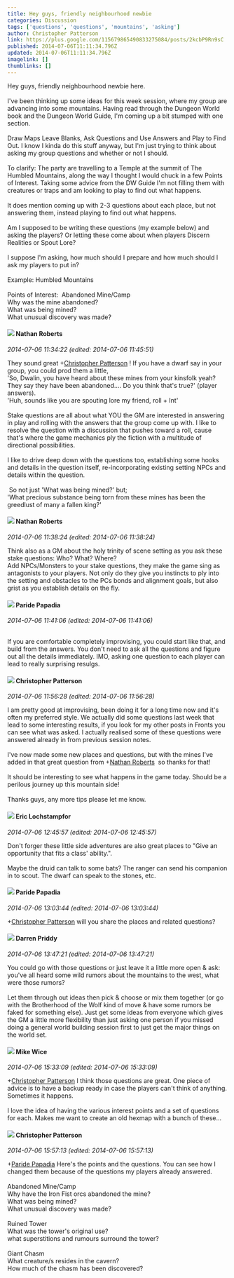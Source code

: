 ```yaml
---
title: Hey guys, friendly neighbourhood newbie
categories: Discussion
tags: ['questions', 'questions', 'mountains', 'asking']
author: Christopher Patterson
link: https://plus.google.com/115679865490833275084/posts/2kcbP9Rn9sC
published: 2014-07-06T11:11:34.796Z
updated: 2014-07-06T11:11:34.796Z
imagelink: []
thumblinks: []
---
```


Hey guys, friendly neighbourhood newbie here.<br /><br />I&#39;ve been thinking up some ideas for this week session, where my group are advancing into some mountains. Having read through the Dungeon World book and the Dungeon World Guide, I&#39;m coming up a bit stumped with one section.<br /><br />Draw Maps Leave Blanks, Ask Questions and Use Answers and Play to Find Out. I know I kinda do this stuff anyway, but I&#39;m just trying to think about asking my group questions and whether or not I should.<br /><br />To clarify: The party are travelling to a Temple at the summit of The Humbled Mountains, along the way I thought I would chuck in a few Points of Interest. Taking some advice from the DW Guide I&#39;m not filling them with creatures or traps and am looking to play to find out what happens. <br /><br />It does mention coming up with 2-3 questions about each place, but not answering them, instead playing to find out what happens. <br /><br />Am I supposed to be writing these questions (my example below) and asking the players? Or letting these come about when players Discern Realities or Spout Lore? <br /><br />I suppose I&#39;m asking, how much should I prepare and how much should I ask my players to put in?<br /><br />Example: Humbled Mountains<br /><br />Points of Interest:  Abandoned Mine/Camp<br />Why was the mine abandoned? <br />What was being mined?<br />What unusual discovery was made?
<div id='comment z123wzyhjnfehpj0e230ypopjuuzhfom3'>
  <h4><img src='{{site.baseurl}}//images/avatars/117646243340764868749_photo.jpg'> Nathan Roberts</h4>
      <p><cite>2014-07-06 11:34:22 (edited: 2014-07-06 11:45:51)</cite></p>
        <p>They sound great <span class="proflinkWrapper"><span class="proflinkPrefix">+</span><a class="proflink" href="https://plus.google.com/115679865490833275084" oid="115679865490833275084">Christopher Patterson</a></span> ! If you have a dwarf say in your group, you could prod them a little, <br />&#39;So, Dwalin, you have heard about these mines from your kinsfolk yeah? They say they have been abandoned.... Do you think that&#39;s true?&#39; (player answers).<br />&#39;Huh, sounds like you are spouting lore my friend, roll + Int&#39;<br /><br />Stake questions are all about what YOU the GM are interested in answering in play and rolling with the answers that the group come up with. I like to resolve the question with a discussion that pushes toward a roll, cause that&#39;s where the game mechanics ply the fiction with a multitude of directional possibilities.<br /><br />I like to drive deep down with the questions too, establishing some hooks and details in the question itself, re-incorporating existing setting NPCs and details within the question.<br /><br /> So not just &#39;What was being mined?&#39; but;<br />&#39;What precious substance being torn from these mines has been the greedlust of many a fallen king?&#39;</p>
</div>
        

<div id='comment z123wzyhjnfehpj0e230ypopjuuzhfom3'>
  <h4><img src='{{site.baseurl}}//images/avatars/117646243340764868749_photo.jpg'> Nathan Roberts</h4>
      <p><cite>2014-07-06 11:38:24 (edited: 2014-07-06 11:38:24)</cite></p>
        <p>Think also as a GM about the holy trinity of scene setting as you ask these stake questions: Who? What? Where?<br />Add NPCs/Monsters to your stake questions, they make the game sing as antagonists to your players. Not only do they give you instincts to ply into the setting and obstacles to the PCs bonds and alignment goals, but also grist as you establish details on the fly.</p>
</div>
        

<div id='comment z123wzyhjnfehpj0e230ypopjuuzhfom3'>
  <h4><img src='{{site.baseurl}}//images/avatars/100891656436184215243_photo.jpg'> Paride Papadia</h4>
      <p><cite>2014-07-06 11:41:06 (edited: 2014-07-06 11:41:06)</cite></p>
        <p><br />If you are comfortable completely improvising, you could start like that, and build from the answers. You don&#39;t need to  ask all the questions and figure out all the details immediately. IMO, asking one question to each player can lead to really surprising resulgs.</p>
</div>
        

<div id='comment z123wzyhjnfehpj0e230ypopjuuzhfom3'>
  <h4><img src='{{site.baseurl}}//images/avatars/115679865490833275084_photo.jpg'> Christopher Patterson</h4>
      <p><cite>2014-07-06 11:56:28 (edited: 2014-07-06 11:56:28)</cite></p>
        <p>I am pretty good at improvising, been doing it for a long time now and it&#39;s often my preferred style. We actually did some questions last week that lead to some interesting results, if you look for my other posts in Fronts you can see what was asked. I actually realised some of these questions were answered already in from previous session notes.<br /><br />I&#39;ve now made some new places and questions, but with the mines I&#39;ve added in that great question from <span class="proflinkWrapper"><span class="proflinkPrefix">+</span><a class="proflink" href="https://plus.google.com/117646243340764868749" oid="117646243340764868749">Nathan Roberts</a></span>  so thanks for that!<br /><br />It should be interesting to see what happens in the game today. Should be a perilous journey up this mountain side! <br /><br />Thanks guys, any more tips please let me know. </p>
</div>
        

<div id='comment z123wzyhjnfehpj0e230ypopjuuzhfom3'>
  <h4><img src='{{site.baseurl}}//images/avatars/104811112088336879051_photo.jpg'> Eric Lochstampfor</h4>
      <p><cite>2014-07-06 12:45:57 (edited: 2014-07-06 12:45:57)</cite></p>
        <p>Don&#39;t forger these little side adventures are also great places to &quot;Give an opportunity that fits a class&#39; ability.&quot;.<br /><br />Maybe the druid can talk to some bats? The ranger can send his companion in to scout. The dwarf can speak to the stones, etc.</p>
</div>
        

<div id='comment z123wzyhjnfehpj0e230ypopjuuzhfom3'>
  <h4><img src='{{site.baseurl}}//images/avatars/100891656436184215243_photo.jpg'> Paride Papadia</h4>
      <p><cite>2014-07-06 13:03:44 (edited: 2014-07-06 13:03:44)</cite></p>
        <p><span class="proflinkWrapper"><span class="proflinkPrefix">+</span><a class="proflink" href="https://plus.google.com/115679865490833275084" oid="115679865490833275084">Christopher Patterson</a></span> will you share the places and related questions?</p>
</div>
        

<div id='comment z123wzyhjnfehpj0e230ypopjuuzhfom3'>
  <h4><img src='{{site.baseurl}}//images/avatars/105875318948666656289_photo.jpg'> Darren Priddy</h4>
      <p><cite>2014-07-06 13:47:21 (edited: 2014-07-06 13:47:21)</cite></p>
        <p>You could go with those questions or just leave it a little more open &amp; ask: you&#39;ve all heard some wild rumors about the mountains to the west, what were those rumors?<br /><br />Let them through out ideas then pick &amp; choose or mix them together (or go with the Brotherhood of the Wolf kind of move &amp; have some rumors be faked for something else). Just get some ideas from everyone which gives the GM a little more flexibility than just asking one person if you missed doing a general world building session first to just get the major things on the world set.</p>
</div>
        

<div id='comment z123wzyhjnfehpj0e230ypopjuuzhfom3'>
  <h4><img src='{{site.baseurl}}//images/avatars/110641367856269006029_photo.jpg'> Mike Wice</h4>
      <p><cite>2014-07-06 15:33:09 (edited: 2014-07-06 15:33:09)</cite></p>
        <p><span class="proflinkWrapper"><span class="proflinkPrefix">+</span><a class="proflink" href="https://plus.google.com/115679865490833275084" oid="115679865490833275084">Christopher Patterson</a></span> I think those questions are great. One piece of advice is to have a backup ready in case the players can&#39;t think of anything. Sometimes it happens.<br /><br />I love the idea of having the various interest points and a set of questions for each. Makes me want to create an old hexmap with a bunch of these...</p>
</div>
        

<div id='comment z123wzyhjnfehpj0e230ypopjuuzhfom3'>
  <h4><img src='{{site.baseurl}}//images/avatars/115679865490833275084_photo.jpg'> Christopher Patterson</h4>
      <p><cite>2014-07-06 15:57:13 (edited: 2014-07-06 15:57:13)</cite></p>
        <p><span class="proflinkWrapper"><span class="proflinkPrefix">+</span><a class="proflink" href="https://plus.google.com/100891656436184215243" oid="100891656436184215243">Paride Papadia</a></span> Here&#39;s the points and the questions. You can see how I changed them because of the questions my players already answered. <br /><br />Abandoned Mine/Camp<br />Why have the Iron Fist orcs abandoned the mine?<br />What was being mined?<br />What unusual discovery was made?<br /><br />Ruined Tower<br />What was the tower&#39;s original use?<br />what superstitions and rumours surround the tower?<br /><br />Giant Chasm<br />What creature/s resides in the cavern?<br />How much of the chasm has been discovered? </p>
</div>
        